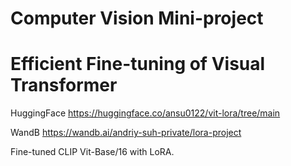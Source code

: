 # Computer Vision Mini-project
# Efficient Fine-tuning of Visual Transformer

HuggingFace
https://huggingface.co/ansu0122/vit-lora/tree/main

WandB
https://wandb.ai/andriy-suh-private/lora-project

Fine-tuned CLIP Vit-Base/16 with LoRA.